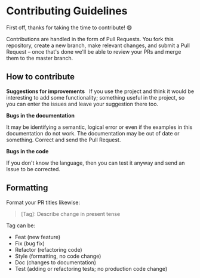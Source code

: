 # Contributing Guidelines

First off, thanks for taking the time to contribute! 😄

Contributions are handled in the form of Pull Requests. You fork this repository, create a new branch, make relevant changes, and submit a Pull Request – once that's done we'll be able to review your PRs and merge them to the master branch.

## How to contribute

**Suggestions for improvements**
 
If you use the project and think it would be interesting to add some functionality; something useful in the project, so you can enter the issues and leave your suggestion there too.

**Bugs in the documentation**

It may be identifying a semantic, logical error or even if the examples in this documentation do not work. The documentation may be out of date or something. Correct and send the Pull Request.

**Bugs in the code**

If you don't know the language, then you can test it anyway and send an Issue to be corrected.

## Formatting

Format your PR titles likewise:

> [Tag]: Describe change in present tense

Tag can be:

- Feat (new feature)
- Fix (bug fix)
- Refactor (refactoring code)
- Style (formatting, no code change)
- Doc (changes to documentation)
- Test (adding or refactoring tests; no production code change)
